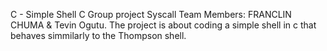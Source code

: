 C - Simple Shell
C Group project Syscall
Team Members: FRANCLIN CHUMA & Tevin Ogutu.
The project is about coding a simple shell in c that behaves simmilarly to the Thompson shell.

